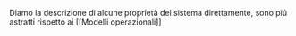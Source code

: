Diamo la descrizione di alcune proprietà del sistema direttamente, sono piú astratti rispetto ai [[Modelli operazionali]]
